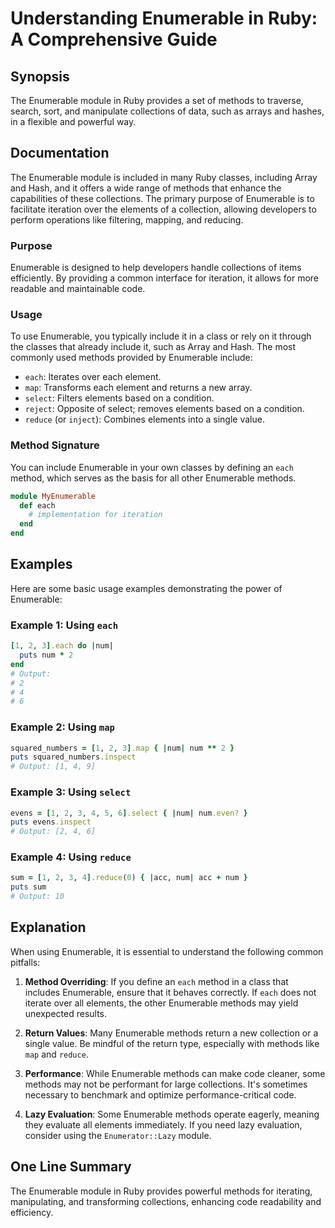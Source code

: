 <!--
Meta Description: # Understanding Enumerable in Ruby: A Comprehensive Guide ## Synopsis The Enumerable module in Ruby provides a set of methods to traverse, search, sor...
Meta Keywords: enumerable, methods, ruby, each, num
-->

# Understanding Enumerable in Ruby: A Comprehensive Guide

## Synopsis
The Enumerable module in Ruby provides a set of methods to traverse, search, sort, and manipulate collections of data, such as arrays and hashes, in a flexible and powerful way.

## Documentation
The Enumerable module is included in many Ruby classes, including Array and Hash, and it offers a wide range of methods that enhance the capabilities of these collections. The primary purpose of Enumerable is to facilitate iteration over the elements of a collection, allowing developers to perform operations like filtering, mapping, and reducing.

### Purpose
Enumerable is designed to help developers handle collections of items efficiently. By providing a common interface for iteration, it allows for more readable and maintainable code.

### Usage
To use Enumerable, you typically include it in a class or rely on it through the classes that already include it, such as Array and Hash. The most commonly used methods provided by Enumerable include:

- `each`: Iterates over each element.
- `map`: Transforms each element and returns a new array.
- `select`: Filters elements based on a condition.
- `reject`: Opposite of select; removes elements based on a condition.
- `reduce` (or `inject`): Combines elements into a single value.

### Method Signature
You can include Enumerable in your own classes by defining an `each` method, which serves as the basis for all other Enumerable methods.

```ruby
module MyEnumerable
  def each
    # implementation for iteration
  end
end
```

## Examples
Here are some basic usage examples demonstrating the power of Enumerable:

### Example 1: Using `each`
```ruby
[1, 2, 3].each do |num|
  puts num * 2
end
# Output:
# 2
# 4
# 6
```

### Example 2: Using `map`
```ruby
squared_numbers = [1, 2, 3].map { |num| num ** 2 }
puts squared_numbers.inspect
# Output: [1, 4, 9]
```

### Example 3: Using `select`
```ruby
evens = [1, 2, 3, 4, 5, 6].select { |num| num.even? }
puts evens.inspect
# Output: [2, 4, 6]
```

### Example 4: Using `reduce`
```ruby
sum = [1, 2, 3, 4].reduce(0) { |acc, num| acc + num }
puts sum
# Output: 10
```

## Explanation
When using Enumerable, it is essential to understand the following common pitfalls:

1. **Method Overriding**: If you define an `each` method in a class that includes Enumerable, ensure that it behaves correctly. If `each` does not iterate over all elements, the other Enumerable methods may yield unexpected results.

2. **Return Values**: Many Enumerable methods return a new collection or a single value. Be mindful of the return type, especially with methods like `map` and `reduce`.

3. **Performance**: While Enumerable methods can make code cleaner, some methods may not be performant for large collections. It's sometimes necessary to benchmark and optimize performance-critical code.

4. **Lazy Evaluation**: Some Enumerable methods operate eagerly, meaning they evaluate all elements immediately. If you need lazy evaluation, consider using the `Enumerator::Lazy` module.

## One Line Summary
The Enumerable module in Ruby provides powerful methods for iterating, manipulating, and transforming collections, enhancing code readability and efficiency.